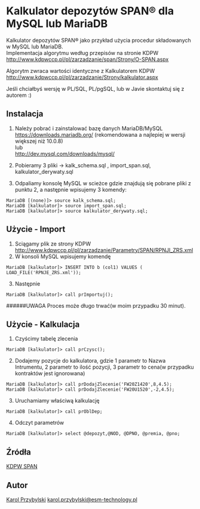 Kalkulator depozytów SPAN® dla MySQL lub MariaDB
==================

Kalkulator depozytów SPAN® jako przykład użycia procedur składowanych w MySQL lub MariaDB.<br>
Implementacja algorytmu według przepisów na stronie KDPW <br>
http://www.kdpwccp.pl/pl/zarzadzanie/span/Strony/O-SPAN.aspx

Algorytm zwraca wartości identyczne z Kalkulatorem KDPW<br>
http://www.kdpwccp.pl/pl/zarzadzanie/Strony/kalkulator.aspx

Jeśli chciałbyś wersję w PL/SQL, PL/pgSQL, lub w Javie skontaktuj się z autorem :)

Instalacja 
-----------

1. Należy pobrać i zainstalować bazę danych MariaDB/MySQL<br>
https://downloads.mariadb.org/ (rekomendowana a najlepiej w wersji większej niż 10.0.8)<br>
lub<br>
http://dev.mysql.com/downloads/mysql/

2. Pobieramy 3 pliki -> kalk_schema.sql , import_span.sql, kalkulator_derywaty.sql

3. Odpaliamy konsolę MySQL w scieżce gdzie znajdują się pobrane pliki z punktu 2, a następnie wpisujemy 3 komendy:
``` 
MariaDB [(none)]> source kalk_schema.sql;
MariaDB [kalkulator]> source import_span.sql;
MariaDB [kalkulator]> source kalkulator_derywaty.sql;
``` 

Użycie - Import
-----------
1. Sciągamy plik ze strony KDPW<br>
http://www.kdpwccp.pl/pl/zarzadzanie/Parametry/SPAN/RPNJI_ZRS.xml
2. W konsoli MySQL wpisujemy komendę
```
MariaDB [kalkulator]> INSERT INTO b (col1) VALUES ( LOAD_FILE('RPNJE_ZRS.xml'));
```

3. Następnie
``` 
MariaDB [kalkulator]> call prImportuj();
``` 

######UWAGA
Proces może długo trwać(w moim przypadku 30 minut).

Użycie - Kalkulacja
-----------
1. Czyścimy tabelę zlecenia
``` 
MariaDB [kalkulator]> call prCzysc();
``` 
2. Dodajemy pozycje do kalkulatora, gdzie 1 parametr to Nazwa Intrumentu, 2 parametr to ilość pozycji, 3 parametr to cena(w przypadku kontraktów jest ignorowana)
``` 
MariaDB [kalkulator]> call prDodajZlecenie('FW20Z1420',8,4.5);
MariaDB [kalkulator]> call prDodajZlecenie('FW20U1520',-2,4.5);
``` 
3. Uruchamiamy właściwą kalkulację
``` 
MariaDB [kalkulator]> call prOblDep;
``` 
4. Odczyt parametrów
``` 
MariaDB [kalkulator]> select @depozyt,@NOD, @DPNO, @premia, @pno;
``` 

Źródła
-----------

[KDPW SPAN](http://www.kdpwccp.pl/pl/zarzadzanie/span/Documents/SPAN_depozyty_dla_kontrakt%C3%B3w_terminowych/SPAN_depozyty_dla_kontraktow_terminowych.pdf) 

Autor
-----------
[Karol Przybylski](http://www.esm-technology.pl) 
karol.przybylski@esm-technology.pl
